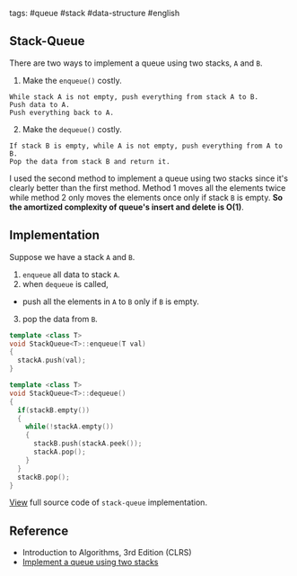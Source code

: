 tags: #queue #stack #data-structure #english

## Stack-Queue

There are two ways to implement a queue using two stacks, `A` and `B`.

1. Make the `enqueue()` costly.
```
While stack A is not empty, push everything from stack A to B.
Push data to A.
Push everything back to A.
```
2. Make the `dequeue()` costly.
```
If stack B is empty, while A is not empty, push everything from A to B.
Pop the data from stack B and return it.
```

I used the second method to implement a queue using two stacks since it's clearly better than the first method.
Method 1 moves all the elements twice while method 2 only moves the elements once
only if stack `B` is empty. **So the amortized complexity of queue's insert and delete is O(1)**.

## Implementation
Suppose we have a stack `A` and `B`. 
1. `enqueue` all data to stack `A`.
2. when `dequeue` is called, 
  + push all the elements in `A` to `B` only if `B` is empty.
3. pop the data from `B`.

```cpp
template <class T> 
void StackQueue<T>::enqueue(T val) 
{
  stackA.push(val);
}

template <class T> 
void StackQueue<T>::dequeue()
{
  if(stackB.empty())
  {
    while(!stackA.empty())
    {
      stackB.push(stackA.peek());
      stackA.pop();
    }
  }
  stackB.pop();
}
```

[View](https://github.com/jioneeu/ds-algo/blob/master/stack/stackqueue/stackqueue.hpp) full source code of `stack-queue` implementation.

## Reference
- Introduction to Algorithms, 3rd Edition (CLRS)
- [Implement a queue using two stacks](https://coderbyte.com/algorithm/implement-queue-using-two-stacks)
